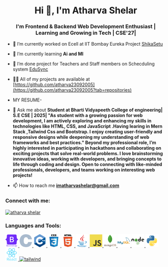 <h1 align="center">Hi 👋, I'm Atharva Shelar</h1>
<h3 align="center">I'm Frontend & Backend Web Development Enthusiast | Learning and Growing in Tech | CSE'27|</h3>

- 🔭 I’m currently worked on Ecell at IIT Bombay Eureka Project [ShikaSetu](https://github.com/atharva23092005/ShikshaSetu-sever.git)

- 🌱 I’m currently learning **Ai and Ml**

- 👯 I’m done project for Teachers and Staff members on Schecduling system [EduSync](https://atharva23092005.github.io/EduSync/)

- 👨‍💻 All of my projects are available at [https://github.com/atharva23092005](https://github.com/atharva23092005?tab=repositories)
- MY RESUME-

- 💬 Ask me about **Student at Bharti Vidyapeeth College of engineering| S.E CSE | 2025| "As student with a growing passion for web development, I am actively exploring and enhancing my skills in technologies like  HTML, CSS, and JavaScript .Having learing in Mern Stack ,Tailwind Css and Bootstrap. I enjoy creating user-friendly and responsive designs while deepening my understanding of web frameworks and best practices." Beyond my professional role, I’m highly interested in participating in hackathons and collaborating on exciting projects that solve real-world problems. I love brainstorming innovative ideas, working with developers, and bringing concepts to life through coding and design. Open to connecting with like-minded professionals, developers, and teams working on interesting web projects!**

- 📫 How to reach me **imatharvashelar@gmail.com**

<h3 align="left">Connect with me:</h3>
<p align="left">
<a href="https://www.linkedin.com/in/atharva-shelar-0142a328a?utm_source=share&utm_campaign=share_via&utm_content=profile&utm_medium=android_app" target="blank"><img align="center" src="https://raw.githubusercontent.com/rahuldkjain/github-profile-readme-generator/master/src/images/icons/Social/linked-in-alt.svg" alt="atharva shelar" height="30" width="40" /></a>
</p>

<h3 align="left">Languages and Tools:</h3>
<p align="left"> <a href="https://getbootstrap.com" target="_blank" rel="noreferrer"> <img src="https://raw.githubusercontent.com/devicons/devicon/master/icons/bootstrap/bootstrap-plain-wordmark.svg" alt="bootstrap" width="40" height="40"/> </a> <a href="https://www.cprogramming.com/" target="_blank" rel="noreferrer"> <img src="https://raw.githubusercontent.com/devicons/devicon/master/icons/c/c-original.svg" alt="c" width="40" height="40"/> </a> <a href="https://www.w3schools.com/cpp/" target="_blank" rel="noreferrer"> <img src="https://raw.githubusercontent.com/devicons/devicon/master/icons/cplusplus/cplusplus-original.svg" alt="cplusplus" width="40" height="40"/> </a> <a href="https://www.w3schools.com/css/" target="_blank" rel="noreferrer"> <img src="https://raw.githubusercontent.com/devicons/devicon/master/icons/css3/css3-original-wordmark.svg" alt="css3" width="40" height="40"/> </a> <a href="https://www.w3.org/html/" target="_blank" rel="noreferrer"> <img src="https://raw.githubusercontent.com/devicons/devicon/master/icons/html5/html5-original-wordmark.svg" alt="html5" width="40" height="40"/> </a> <a href="https://www.java.com" target="_blank" rel="noreferrer"> <img src="https://raw.githubusercontent.com/devicons/devicon/master/icons/java/java-original.svg" alt="java" width="40" height="40"/> </a> <a href="https://developer.mozilla.org/en-US/docs/Web/JavaScript" target="_blank" rel="noreferrer"> <img src="https://raw.githubusercontent.com/devicons/devicon/master/icons/javascript/javascript-original.svg" alt="javascript" width="40" height="40"/> </a> <a href="https://www.mongodb.com/" target="_blank" rel="noreferrer"> <img src="https://raw.githubusercontent.com/devicons/devicon/master/icons/mongodb/mongodb-original-wordmark.svg" alt="mongodb" width="40" height="40"/> </a> <a href="https://www.mysql.com/" target="_blank" rel="noreferrer"> <img src="https://raw.githubusercontent.com/devicons/devicon/master/icons/mysql/mysql-original-wordmark.svg" alt="mysql" width="40" height="40"/> </a> <a href="https://nodejs.org" target="_blank" rel="noreferrer"> <img src="https://raw.githubusercontent.com/devicons/devicon/master/icons/nodejs/nodejs-original-wordmark.svg" alt="nodejs" width="40" height="40"/> </a> <a href="https://www.python.org" target="_blank" rel="noreferrer"> <img src="https://raw.githubusercontent.com/devicons/devicon/master/icons/python/python-original.svg" alt="python" width="40" height="40"/> </a> <a href="https://reactjs.org/" target="_blank" rel="noreferrer"> <img src="https://raw.githubusercontent.com/devicons/devicon/master/icons/react/react-original-wordmark.svg" alt="react" width="40" height="40"/> </a> <a href="https://tailwindcss.com/" target="_blank" rel="noreferrer"> <img src="https://www.vectorlogo.zone/logos/tailwindcss/tailwindcss-icon.svg" alt="tailwind" width="40" height="40"/> </a> </p>

